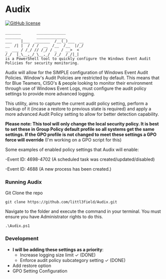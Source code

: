 # Audix

[![GitHub license](https://img.shields.io/github/license/Naereen/StrapDown.js.svg)](https://github.com/Naereen/StrapDown.js/blob/master/LICENSE)

    _______       _____________          
    _______       _____________          
    ___    |___  _______  /__(_)___  __  
    __  /| |  / / /  __  /__  /__  |/_/  
    _  ___ / /_/ // /_/ / _  / __>  <    
    /_/  |_\__,_/ \__,_/  /_/  /_/|_| 
    is a PowerShell tool to quickly configure the Windows Event Audit Policies for security monitoring. 

Audix will allow for the SIMPLE configuration of Windows Event Audit Policies. Window's Audit Policies are restricted by default. This means that for Blue Teamers, CISO's & people looking to monitor their environment through use of Windows Event Logs, must configure the audit policy settings to provide more advanced logging. 

This utility, aims to capture the current audit policy setting, perform a backup of it (incase a restore to previous state is required) and apply a more advanced Audit Policy setting to allow for better detection capability. 

**Please note: This tool will only change the local security policy.  It is best to set these in Group Policy default profile so all systems get the same settings. If the GPO profile is not changed to meet these settings a GPO force will override** (I'm working on a GPO script for this)

Some examples of enabled policy settings that Audix will enable:

-Event ID: 4698-4702	(A scheduled task was created/updated/disabled)

-Event ID: 4688	(A new process has been created.)


### Running Audix

Git Clone the repo
```
git clone https://github.com/littl3field/Audix.git
```
Navigate to the folder and execute the command in your terminal. You must ensure you have Administrator rights to do this.
```
.\Audix.ps1
```
### Development

- **I will be adding these settings as a priority**: 
    - Increase logging size limit ✓ (DONE)
    - Enforce audit policy subcategory setting  ✓ (DONE)
- Add restore option
- GPO Setting Configuration
